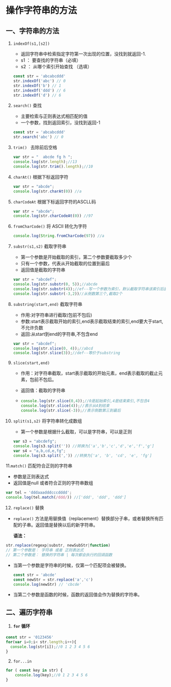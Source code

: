 # 操作字符串的方法

## 一、字符串的方法

1. `indexOf(s1,[s2])`

   - 返回字符串中检索指定字符第一次出现的位置，没找到就返回-1.
   - s1 ： 要查找的字符串（必填）
   - s2 ： 从哪个索引开始查找 （选填）

   ```javascript
   const str = 'abcabcddd'
   str.indexOf('abc') // 0
   str.indexOf('b') // 1
   str.indexOf('ddd') // 6
   str.indexOf('d') // 6
   ```

2. `search()`  查找

   - 主要检索与正则表达式相匹配的值
   - 一个参数，找到返回索引，没找到返回-1

   ```javascript
   const str = 'abcabcddd'
   str.search('abc') // 0
   ```

3. `trim() ` 去除前后空格

   ```javascript
   var str = "  abcde fg h ";
   console.log(str.length);//13
   console.log(str.trim().length);//10
   ```

4. `charAt()`  根据下标返回字符

   ```javascript
   var str = "abcde";
   console.log(str.charAt(0)) //a
   ```

5. `charCodeAt`  根据下标返回字符的ASCLL码

   ```javascript
   var str = "abcde";
   console.log(str.charCodeAt(0)) //97
   ```

6. `fromCharCode()`  将 ASCll 转化为字符

   ```javascript
   console.log(String.fromCharCode(97)) //a
   ```

7. `substr(s1,s2)`  截取字符串

   - 第一个参数是开始截取的索引，第二个参数要截取多少个
   - 只有一个参数，代表从开始截取的位置到最后
   - 返回值是截取的字符串

   ```javascript
   var str = "abcdef";
   console.log(str.substr(0, 5));//abcde
   console.log(str.substr(4));//ef--写一个参数为索引，默认截取字符串该索引后面的所有字符
   console.log(str.substr(-3,2))//从倒数第三个,截取2个
   ```

8. `substring(start,end)` 截取字符串

   * 作用:对字符串进行截取(包前不包后)
   * 参数:start表示截取开始的索引,end表示截取结束的索引,end要大于start,不允许负数
   * 返回:从start到end的字符串,不包含end

   ```javascript
   var str = "abcdef";
   console.log(str.slice(0, 4));//abcd
   console.log(str.slice(3));//def--等价于substring
   ```

9. `slice(start,end)`

   * 作用：对字符串截取，start表示截取的开始元素，end表示截取的截止元素，包前不包后。

   * 返回值：截取的字符串

   * ```javascript
     console.log(str.slice(0,4));//0是起始索引,4是结束索引,不包含4
     console.log(str.slice(4));//表示从4到结束
     console.log(str.slice(-3));//表示倒数第三到最后
     ```

10. `split(s1,s2)`  将字符串转化成数组

    - 第一个参数是根据什么截取，可以是字符串，可以是正则

    ```javascript
    var s3 = "abcdefg";
    console.log(s3.split('')) //转换为['a','b','c','d','e','f','g']
    var s4 = "a,b,cd,e,fg";
    console.log(s3.split(',')) //转换为['a', 'b', 'cd', 'e', 'fg']
    ```

11.`match()`  匹配符合正则的字符串

- 参数是正则表达式
- 返回值是null 或者符合正则的字符串数组

```javascript
var tel = 'dddaaadddcccdddd';
console.log(tel.match(/ddd/)) //['ddd', 'ddd', 'ddd']
```

12. `replace()`  替换

- `replace()`  方法是用替换值（replacement）替换部分子串，或者替换所有匹配的子串。返回值是替换以后的新字符串。

  **语法：**

```javascript
str.replace(regexp|substr, newSubStr|function)
// 第一个参数是： 字符串 或者 正则表达式
// 第二个参数是： 替换的字符串 | 每次都会执行的回调函数
```

- 当第一个参数是字符串的时候，仅第一个匹配项会被替换。

  ```javascript
  const str = 'abcde'
  const newStr = str.replace('a','c')  
  console.log(newStr) // 'cbcde'
  ```

- 当第二个参数是函数的时候，函数的返回值会作为替换的字符串。



## 二、遍历字符串

1. #### `for` 循环

```javascript
const str = '0123456'
for(var i=0;i< str.length;i++){
  console.log(str[i]);//0 1 2 3 4 5 6
}
```

2. `for...in`

```javascript
for ( const key in str) {
	console.log(key);//0 1 2 3 4 5 6
}
```